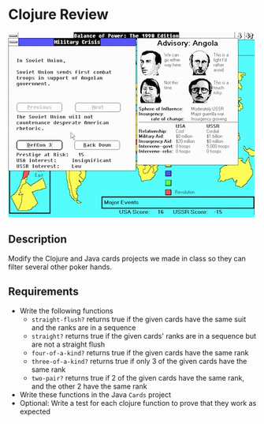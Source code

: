 # Clojure Review

![screenshot](screenshot.jpg)

## Description

Modify the Clojure and Java cards projects we made in class so they can filter several other poker hands.

## Requirements

* Write the following functions
  * `straight-flush?` returns true if the given cards have the same suit and the ranks are in a sequence
  * `straight?` returns true if the given cards' ranks are in a sequence but are not a straight flush
  * `four-of-a-kind?` returns true if the given cards have the same rank
  * `three-of-a-kind?` returns true if only 3 of the given cards have the same rank
  * `two-pair?` returns true if 2 of the given cards have the same rank, and the other 2 have the same rank
* Write these functions in the Java `Cards` project
* Optional: Write a test for each clojure function to prove that they work as expected
